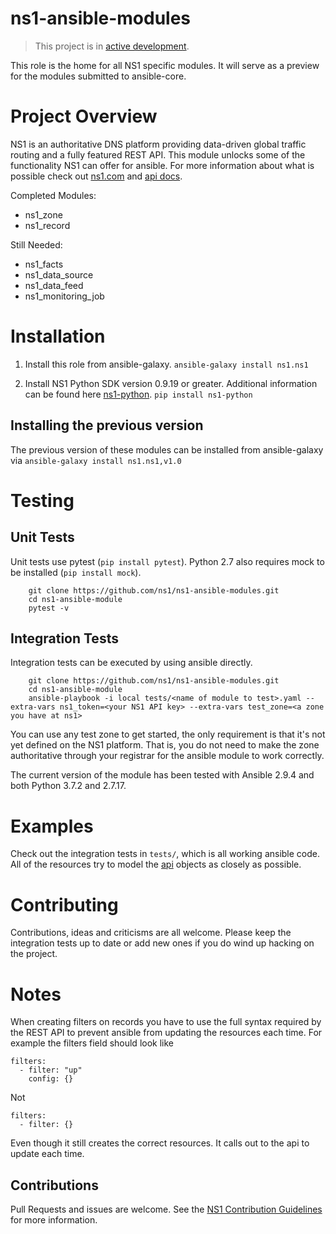 # ns1-ansible-modules
> This project is in [active development](https://github.com/ns1/community/blob/master/project_status/ACTIVE_DEVELOPMENT.md).

This role is the home for all NS1 specific modules.  It will serve as a preview for the modules submitted to ansible-core.

# Project Overview

NS1 is an authoritative DNS platform providing data-driven global traffic routing and a fully featured REST API. This module unlocks some of the functionality NS1 can offer for ansible. For more information about what is possible check out [ns1.com](ns1.com) and [api docs](https://ns1.com/api/).

Completed Modules:
 - ns1_zone
 - ns1_record

Still Needed:
 - ns1_facts
 - ns1_data_source
 - ns1_data_feed
 - ns1_monitoring_job

# Installation

1. Install this role from ansible-galaxy. 
   ```ansible-galaxy install ns1.ns1```

2. Install NS1 Python SDK version 0.9.19 or greater. Additional information can be found here [ns1-python](https://github.com/ns1/ns1-python).
   ```pip install ns1-python``` 

## Installing the previous version

The previous version of these modules can be installed from ansible-galaxy via `ansible-galaxy install ns1.ns1,v1.0`

# Testing

## Unit Tests

Unit tests use pytest (`pip install pytest`). Python 2.7 also requires mock to be installed (`pip install mock`).

```
	git clone https://github.com/ns1/ns1-ansible-modules.git
	cd ns1-ansible-module
	pytest -v
```

## Integration Tests
Integration tests can be executed by using ansible directly. 

```
	git clone https://github.com/ns1/ns1-ansible-modules.git
	cd ns1-ansible-module
	ansible-playbook -i local tests/<name of module to test>.yaml --extra-vars ns1_token=<your NS1 API key> --extra-vars test_zone=<a zone you have at ns1>
```

You can use any test zone to get started, the only requirement is that it's not yet defined on the NS1 platform. That is, you do not need to make the zone authoritative through your registrar for the ansible module to work correctly.

The current version of the module has been tested with Ansible 2.9.4 and both Python 3.7.2 and 2.7.17.

# Examples

Check out the integration tests in `tests/`, which is all working ansible code. All of the resources try to model the [api](https://ns1.com/api/) objects as closely as possible. 

# Contributing

Contributions, ideas and criticisms are all welcome. Please keep the integration tests up to date or add new ones if you do wind up hacking on the project.

# Notes

When creating filters on records you have to use the full syntax required by the REST API to prevent ansible from updating the resources each time. For example the filters field should look like 
```
filters:
  - filter: "up"
    config: {}
```
Not
```
filters:
  - filter: {}
```
Even though it still creates the correct resources. It calls out to the api to update each time.

Contributions
---
Pull Requests and issues are welcome. See the [NS1 Contribution Guidelines](https://github.com/ns1/community) for more information.
